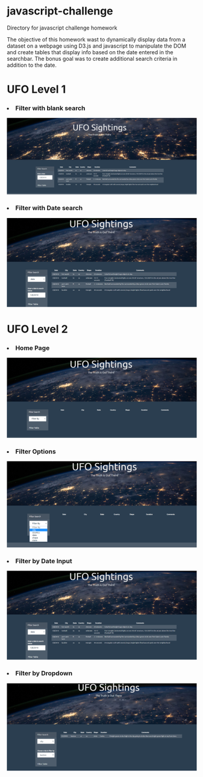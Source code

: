 # javascript-challenge
Directory for javascript challenge homework
<p> The objective of this homework wast to dynamically display data from a dataset on a webpage using D3.js and javascript to manipulate the DOM and create tables that display info based on the date entered in the searchbar. The bonus goal was to create additional search criteria in addition to the date. </p>

<h1>UFO Level 1</h1>

<h3><li>Filter with blank search</li></h3>
  <img src = "https://github.com/UncleBacon/javascript-challenge/blob/master/images/Level_1_search.PNG" alt = "Blank search" title =    "Blank Search">

<h3><li>Filter with Date search</li></h3>
  <img src = "https://github.com/UncleBacon/javascript-challenge/blob/master/images/level_2_date_search.PNG" alt = "Date search" title =    "Date Search">

<h1>UFO Level 2</h1>

<h3><li>Home Page</li></h3>
  <img src = "https://github.com/UncleBacon/javascript-challenge/blob/master/images/level_2_home.PNG" alt = "Home Page" title = "Home Page">

<h3><li>Filter Options</li></h3>
  <img src = "https://github.com/UncleBacon/javascript-challenge/blob/master/images/level_2_searchoptions.PNG" alt = "Filter by" title =    "Filter By">
  
  <h3><li>Filter by Date Input</li></h3>
  <img src = "https://github.com/UncleBacon/javascript-challenge/blob/master/images/level_2_date_search.PNG" alt = "Filter by date" title =    "Filter By Date">
  
  <h3><li>Filter by Dropdown</li></h3>
  <img src = "https://github.com/UncleBacon/javascript-challenge/blob/master/images/level_2_key_search.PNG" alt = "Filter by dropdown" title =    "Filter By dropdown">
       
